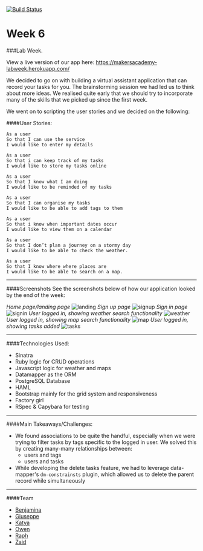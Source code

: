 [![Build Status](https://travis-ci.org/ojlamb/Virtual-Assistant-App.svg?branch=master)](https://travis-ci.org/ojlamb/Virtual-Assistant-App)

# Week 6

###Lab Week.

View a live version of our app here:
https://makersacademy-labweek.herokuapp.com/

We decided to go on with building a virtual assistant application that can record your tasks for you.
The brainstorming session we had led us to think about more ideas. We realised quite early that we should try to  incorporate many of the skills that we picked up since the first week.

We went on to scripting the user stories and we decided on the following:

####User Stories:
```
As a user
So that I can use the service
I would like to enter my details
```
```
As a user
So that i can keep track of my tasks
I would like to store my tasks online
```
```
As a user
So that I know what I am doing
I would like to be reminded of my tasks
```
```
As a user
So that I can organise my tasks
I would like to be able to add tags to them
```
```
As a user
So that i know when important dates occur
I would like to view them on a calendar
```
```
As a user
So that I don’t plan a journey on a stormy day
I would like to be able to check the weather.
```
```
As a user
So that I know where where places are
I would like to be able to search on a map.
```


---

####Screenshots
See the screenshots below of how our application looked by the end of the week:


*Home page/landing page*
![landing](https://github.com/Kyvyas/lab-week-team-katya/blob/master/images/landing.png)
*Sign up page*
![signup](https://github.com/Kyvyas/lab-week-team-katya/blob/master/images/signup.png)
*Sign in page*
![signin](https://github.com/Kyvyas/lab-week-team-katya/blob/master/images/signin.png)
*User logged in, showing weather search functionality*
![weather](https://github.com/Kyvyas/lab-week-team-katya/blob/master/images/weather.png)
*User logged in, showing map search functionality*
![map](https://github.com/Kyvyas/lab-week-team-katya/blob/master/images/map.png)
*User logged in, showing tasks added*
![tasks](https://github.com/Kyvyas/lab-week-team-katya/blob/master/images/tasks.png)


---

####Technologies Used:
* Sinatra
* Ruby logic for CRUD operations
* Javascript logic for weather and maps
* Datamapper as the ORM
* PostgreSQL Database
* HAML
* Bootstrap mainly for the grid system and responsiveness
* Factory girl
* RSpec & Capybara for testing


---

####Main Takeaways/Challenges:

* We found associations to be quite the handful, especially when we were trying to filter tasks by tags specific to the logged in user. We solved this by creating many-many relationships between:
    * users and tags
    * users and tasks
* While developing the delete tasks feature, we had to leverage data-mapper's `dm-constrainsts` plugin, which allowed us to delete the parent record while simultaneously


---

####Team
* [Benjamina](https://github.com/benja2208)
* [Giuseppe](https://github.com/giusepped)
* [Katya](https://github.com/Kyvyas)
* [Owen](https://github.com/ojlamb)
* [Raph](https://github.com/raphlevy)
* [Zaid](https://github.com/zlahham)
